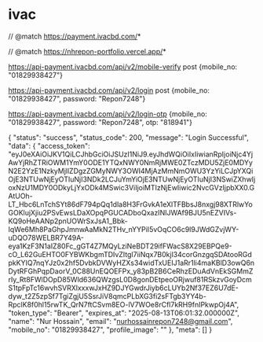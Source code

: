 # ivac
// @match        https://payment.ivacbd.com/*

// @match        https://nhrepon-portfolio.vercel.app/*

https://api-payment.ivacbd.com/api/v2/mobile-verify
post
{mobile_no: "01829938427"}


https://api-payment.ivacbd.com/api/v2/login
post
{mobile_no: "01829938427", password: "Repon7248"}


https://api-payment.ivacbd.com/api/v2/login-otp
{mobile_no: "01829938427", password: "Repon7248", otp: "818941"}

{
    "status": "success",
    "status_code": 200,
    "message": "Login Successful",
    "data": {
        "access_token": "eyJ0eXAiOiJKV1QiLCJhbGciOiJSUzI1NiJ9.eyJhdWQiOiIxIiwianRpIjoiNjc4YjAwYjRhZTRiOWM1YmY0ODE1YTQxNWY0NmRjMWE0ZTczMDU5ZjE0MDYyN2E2YzE1NzkyMjllZDgzZGMyNWY3OWI4MjAzMmNmOWU3YzYiLCJpYXQiOjE3NTUwNjEyOTIuNjI3NDk2LCJuYmYiOjE3NTUwNjEyOTIuNjI3NSwiZXhwIjoxNzU1MDY0ODkyLjYxODk4MSwic3ViIjoiMTIzNjEwIiwic2NvcGVzIjpbXX0.GAtUOh-LT_Hbc6LnTchSYt86dF794pQq1dla8H3FrGvkA1eXlTFBbsJ8nxgj98XTRlwYoGOKlujXjiu2PSvEwsLDaXOpqPGUCADboQxazINIJWAf9BJU5nEZVIVs-KQ9oHeAANp2pnUOWrSxJsA1_Bbk-IqWe6Mh8PaGhpJmnwAaMkN2THv_nYYPiI5vOqCO6c9l9JWdGZvjWY-uDQO78WELBR7Y49A-eya1KzF3N1aIZ80Fc_gGT4Z7MQyLziNeBDT29ifFWacS8X29EBPQe9-cO_L62GuEHTO0FYBWKbgmTDIvZItgl7iiNqx7B0kjl34corGnzgqSDAtooRGdpkKYIQ7nqYJz0x2hf5DvbkDVWyHZXs34widTxUEIJ1aRr1li4maKBlD3owQ6nDytRFGhPqpDaorV_0C88UnEQOEFPx_y83pB2B6CeRhzEDuAdVnEkSGMmZrIy_Rt8FWlDOpD85Wld636QWzgsL0D8gonDEtpeoORjwuf81RSkzvGoyDcmS1tpFpTc16wvhSVRXlxxxwJxHZ9DJYGwdrJiyb6cLUYb2Nf37EZ6U7dE-dyw_t2Z5zpSf7TgiZgjU5SsrJiV8qmcPLbXG3fi2sFTgb3YY4b-RpclK8f0hl15rwTK_QrN7ftCSvm8EO-lV7WOe8rCfl7kRH9fnIPkwpOj4A",
        "token_type": "Bearer",
        "expires_at": "2025-08-13T06:01:32.000000Z",
        "name": "Nur Hossain",
        "email": "nurhossainrepon7248@gmail.com",
        "mobile_no": "01829938427",
        "profile_image": ""
    },
    "meta": []
}
